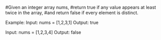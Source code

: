 #Given an integer array nums,
#return true if any value appears at least twice in the array,
#and return false if every element is distinct.


Example:
Input: nums = [1,2,3,1]
Output: true

Input: nums = [1,2,3,4]
Output: false
